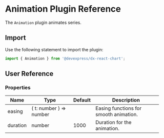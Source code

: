 # Animation Plugin Reference

The `Animation` plugin animates series.

## Import

Use the following statement to import the plugin:

```js
import { Animation } from '@devexpress/dx-react-chart';
```

## User Reference

### Properties

Name | Type | Default | Description
-----|------|---------|------------
easing | ( t: number ) => number | | Easing functions for smooth animation.
duration | number | 1000 | Duration for the animation.
